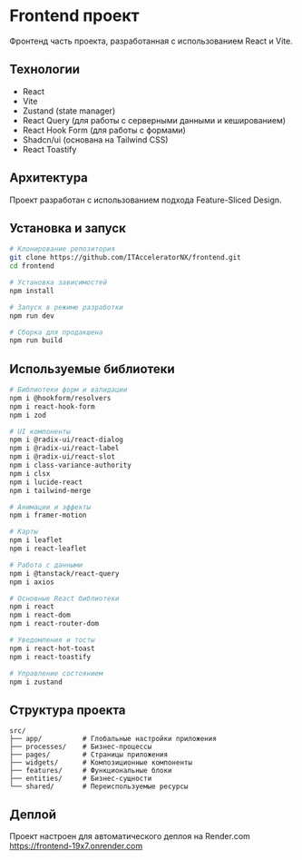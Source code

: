 # Frontend проект

Фронтенд часть проекта, разработанная с использованием React и Vite.

## Технологии
- React
- Vite
- Zustand (state manager)
- React Query (для работы с серверными данными и кешированием)
- React Hook Form (для работы с формами)
- Shadcn/ui (основана на Tailwind CSS)
- React Toastify

## Архитектура
Проект разработан с использованием подхода Feature-Sliced Design.

## Установка и запуск

```bash
# Клонирование репозитория
git clone https://github.com/ITAcceleratorNX/frontend.git
cd frontend

# Установка зависимостей
npm install

# Запуск в режиме разработки
npm run dev

# Сборка для продакшена
npm run build
```

## Используемые библиотеки

```bash
# Библиотеки форм и валидации
npm i @hookform/resolvers
npm i react-hook-form
npm i zod

# UI компоненты
npm i @radix-ui/react-dialog
npm i @radix-ui/react-label
npm i @radix-ui/react-slot
npm i class-variance-authority
npm i clsx
npm i lucide-react
npm i tailwind-merge

# Анимации и эффекты
npm i framer-motion

# Карты
npm i leaflet
npm i react-leaflet

# Работа с данными
npm i @tanstack/react-query
npm i axios

# Основные React библиотеки
npm i react
npm i react-dom
npm i react-router-dom

# Уведомления и тосты
npm i react-hot-toast
npm i react-toastify

# Управление состоянием
npm i zustand
```

## Структура проекта
```
src/
├── app/          # Глобальные настройки приложения
├── processes/    # Бизнес-процессы
├── pages/        # Страницы приложения  
├── widgets/      # Композиционные компоненты
├── features/     # Функциональные блоки
├── entities/     # Бизнес-сущности
└── shared/       # Переиспользуемые ресурсы
```

## Деплой
Проект настроен для автоматического деплоя на Render.com
https://frontend-19x7.onrender.com



